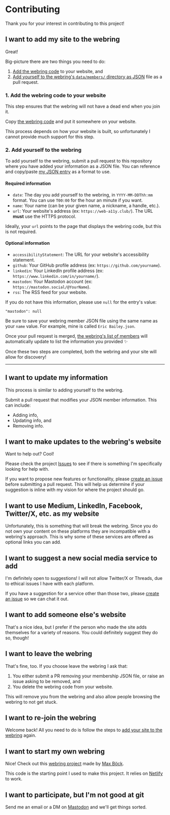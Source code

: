 # Contributing

Thank you for your interest in contributing to this project!

## I want to add my site to the webring

Great!

Big-picture there are two things you need to do:

1. [Add the webring code]((https://a11y-webring.club#code)) to your website, and
2. [Add yourself to the webring's `data/members/` directory as JSON](https://github.com/ericwbailey/a11y-webring.club/tree/main/data/members) file as a pull request.

### 1. Add the webring code to your website

This step ensures that the webring will not have a dead end when you join it.

Copy [the webring code](https://a11y-webring.club#code) and put it somewhere on your website.

This process depends on how your website is built, so unfortunately I cannot provide much support for this step.

### 2. Add yourself to the webring

To add yourself to the webring, submit a pull request to this repository where you have added your information as a JSON file. You can reference and copy/paste [my JSON entry](https://github.com/ericwbailey/a11y-webring.club/blob/main/data/members/Eric%20Bailey.json) as a format to use.

#### Required information

* `date`: The day you add yourself to the webring, in `YYYY-MM-DDThh:mm` format. You can use `T00:00` for the hour an minute if you want.
* `name`: Your name (can be your given name, a nickname, a handle, etc.).
* `url`: Your website's address (ex: `https://web-a11y.club/`). The URL <strong>must</strong> use the HTTPS protocol.

Ideally, your `url` points to the page that displays the webring code, but this is not required.

#### Optional information

* `accessibilityStatement`: The URL for your website's accessibility statement.
* `github`: Your GitHub profile address (ex: `https://github.com/yourname`).
* `linkedin`: Your LinkedIn profile address (ex: `https://www.linkedin.com/in/yourname/`).
* `mastodon`: Your Mastodon account (ex: `https://mastodon.social/@YourName`).
* `rss`: The RSS feed for your website.

If you do not have this information, please use `null` for the entry's value:

```
"mastodon": null
```

Be sure to save your webring member JSON file using the same name as your `name` value. For example, mine is called `Eric Bailey.json`.

Once your pull request is merged, [the webring's list of members](https://a11y-webring.club#members) will automatically update to list the information you provided ✨

Once these two steps are completed, both the webring and your site will allow for discovery!

---

## I want to update my information

This process is similar to adding yourself to the webring.

Submit a pull request that modifies your JSON member information. This can include:

* Adding info,
* Updating info, and
* Removing info.

## I want to make updates to the webring's website

Want to help out? Cool!

Please check the project [Issues](https://github.com/ericwbailey/a11y-webring.club/issues?q=is%3Aopen+is%3Aissue+label%3A%22help+wanted%22) to see if there is something I'm specifically looking for help with.

If you want to propose new features or functionality, please [create an issue](https://github.com/ericwbailey/a11y-webring.club/issues/new) before submitting a pull request. This will help us determine if your suggestion is inline with my vision for where the project should go.

## I want to use Medium, LinkedIn, Facebook, Twitter/X, etc. as my website

Unfortunately, this is something that will break the webring. Since you do not own your content on these platforms they are incompatible with a webring's approach. This is why some of these services are offered as optional links you can add.

## I want to suggest a new social media service to add

I'm definitely open to suggestions! I will not allow Twitter/X or Threads, due to ethical issues I have with each platform.

If you have a suggestion for a service other than those two, please [create an issue](https://github.com/ericwbailey/a11y-webring.club/issues/new) so we can chat it out.

## I want to add someone else's website

That's a nice idea, but I prefer if the person who made the site adds themselves for a variety of reasons. You could definitely suggest they do so, though!

## I want to leave the webring

That's fine, too. If you choose leave the webring I ask that:

1. You either submit a PR removing your membership JSON file, or raise an issue asking to be removed, and
1. You delete the webring code from your website.

This will remove you from the webring and also allow people browsing the webring to not get stuck.

## I want to re-join the webring

Welcome back! All you need to do is follow the steps to [add your site to the webring](#i-want-to-add-my-site-to-the-webring) again.

## I want to start my own webring

Nice! Check out this [webring project](https://github.com/maxboeck/webring/) made by [Max Böck](https://mxb.dev/).

This code is the starting point I used to make this project. It relies on [Netlify](https://netlify.com/) to work.

## I want to participate, but I'm not good at git

Send me an email or a DM on [Mastodon](https://social.ericwbailey.website/@eric) and we'll get things sorted.
